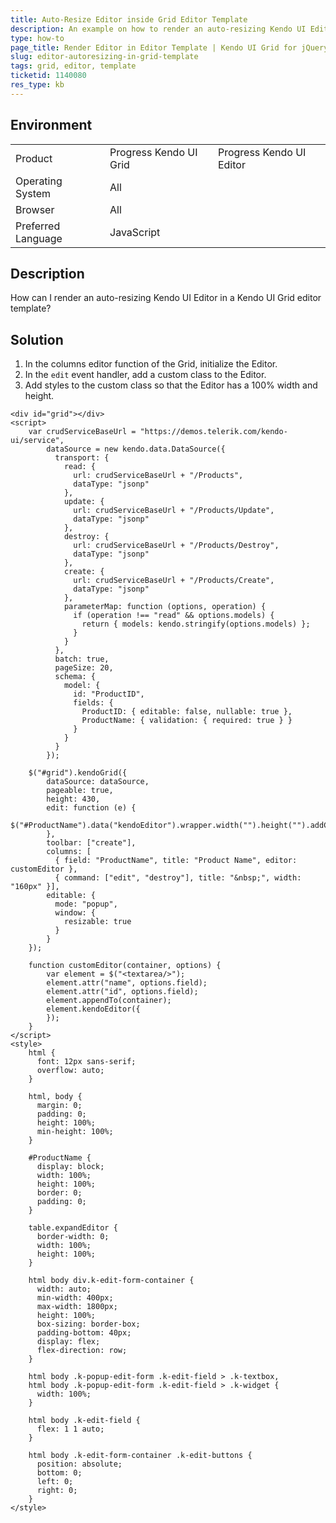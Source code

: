 ```yaml
---
title: Auto-Resize Editor inside Grid Editor Template
description: An example on how to render an auto-resizing Kendo UI Editor in a Kendo UI Grid editor template.
type: how-to
page_title: Render Editor in Editor Template | Kendo UI Grid for jQuery
slug: editor-autoresizing-in-grid-template
tags: grid, editor, template
ticketid: 1140080  
res_type: kb
---
```


## Environment

<table>
 <tr>
  <td>Product</td>
  <td>Progress Kendo UI Grid</td>
  <td>Progress Kendo UI Editor</td>
 </tr>
 <tr>
  <td>Operating System</td>
  <td>All</td>
 </tr>
 <tr>
  <td>Browser</td>
  <td>All</td>
 </tr>
 <tr>
  <td>Preferred Language</td>
  <td>JavaScript</td>
 </tr>
</table>

## Description

How can I render an auto-resizing Kendo UI Editor in a Kendo UI Grid editor template?

## Solution

1. In the columns editor function of the Grid, initialize the Editor.
1. In the `edit` event handler, add a custom class to the Editor.
1. Add styles to the custom class so that the Editor has a 100% width and height.

```dojo
<div id="grid"></div>
<script>
    var crudServiceBaseUrl = "https://demos.telerik.com/kendo-ui/service",
        dataSource = new kendo.data.DataSource({
          transport: {
            read: {
              url: crudServiceBaseUrl + "/Products",
              dataType: "jsonp"
            },
            update: {
              url: crudServiceBaseUrl + "/Products/Update",
              dataType: "jsonp"
            },
            destroy: {
              url: crudServiceBaseUrl + "/Products/Destroy",
              dataType: "jsonp"
            },
            create: {
              url: crudServiceBaseUrl + "/Products/Create",
              dataType: "jsonp"
            },
            parameterMap: function (options, operation) {
              if (operation !== "read" && options.models) {
                return { models: kendo.stringify(options.models) };
              }
            }
          },
          batch: true,
          pageSize: 20,
          schema: {
            model: {
              id: "ProductID",
              fields: {
                ProductID: { editable: false, nullable: true },
                ProductName: { validation: { required: true } }
              }
            }
          }
        });

    $("#grid").kendoGrid({
        dataSource: dataSource,
        pageable: true,
        height: 430,
        edit: function (e) {
          $("#ProductName").data("kendoEditor").wrapper.width("").height("").addClass("expandEditor");
        },
        toolbar: ["create"],
        columns: [
          { field: "ProductName", title: "Product Name", editor: customEditor },
          { command: ["edit", "destroy"], title: "&nbsp;", width: "160px" }],
        editable: {
          mode: "popup",
          window: {
            resizable: true
          }
        }
    });

    function customEditor(container, options) {
        var element = $("<textarea/>");
        element.attr("name", options.field);
        element.attr("id", options.field);
        element.appendTo(container);
        element.kendoEditor({
        });
    }
</script>
<style>
    html {
      font: 12px sans-serif;
      overflow: auto;
    }

    html, body {
      margin: 0;
      padding: 0;
      height: 100%;
      min-height: 100%;
    }

    #ProductName {
      display: block;
      width: 100%;
      height: 100%;
      border: 0;
      padding: 0;
    }

    table.expandEditor {
      border-width: 0;
      width: 100%;
      height: 100%;
    }

    html body div.k-edit-form-container {
      width: auto;
      min-width: 400px;
      max-width: 1800px;
      height: 100%;
      box-sizing: border-box;
      padding-bottom: 40px;
      display: flex;
      flex-direction: row;
    }

    html body .k-popup-edit-form .k-edit-field > .k-textbox,
    html body .k-popup-edit-form .k-edit-field > .k-widget {
      width: 100%;
    }

    html body .k-edit-field {
      flex: 1 1 auto;
    }

    html body .k-edit-form-container .k-edit-buttons {
      position: absolute;
      bottom: 0;
      left: 0;
      right: 0;
    }
</style>
```
